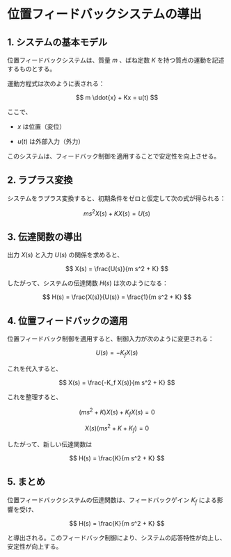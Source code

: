 

# 位置フィードバックシステムの導出

## 1. システムの基本モデル

位置フィードバックシステムは、質量 $m$ 、ばね定数 $K$ を持つ質点の運動を記述するものとする。

運動方程式は次のように表される：


$$
 m \ddot{x} + Kx = u(t)
$$


ここで、

- $x$ は位置（変位）
    
- $u(t)$ は外部入力（外力）
    

このシステムは、フィードバック制御を適用することで安定性を向上させる。

## 2. ラプラス変換

システムをラプラス変換すると、初期条件をゼロと仮定して次の式が得られる：


$$
 m s^2 X(s) + K X(s) = U(s)
$$


## 3. 伝達関数の導出

出力 $X(s)$ と入力 $U(s)$ の関係を求めると、


$$
 X(s) = \frac{U(s)}{m s^2 + K}
$$


したがって、システムの伝達関数 $H(s)$ は次のようになる：


$$
 H(s) = \frac{X(s)}{U(s)} = \frac{1}{m s^2 + K}
$$


## 4. 位置フィードバックの適用

位置フィードバック制御を適用すると、制御入力が次のように変更される：


$$
 U(s) = -K_f X(s)
$$


これを代入すると、


$$
 X(s) = \frac{-K_f X(s)}{m s^2 + K}
$$


これを整理すると、


$$
 (m s^2 + K) X(s) + K_f X(s) = 0
$$



$$
 X(s) (m s^2 + K + K_f) = 0
$$


したがって、新しい伝達関数は


$$
 H(s) = \frac{K}{m s^2 + K}
$$


## 5. まとめ

位置フィードバックシステムの伝達関数は、フィードバックゲイン $K_f$ による影響を受け、


$$
 H(s) = \frac{K}{m s^2 + K}
$$


と導出される。このフィードバック制御により、システムの応答特性が向上し、安定性が向上する。

